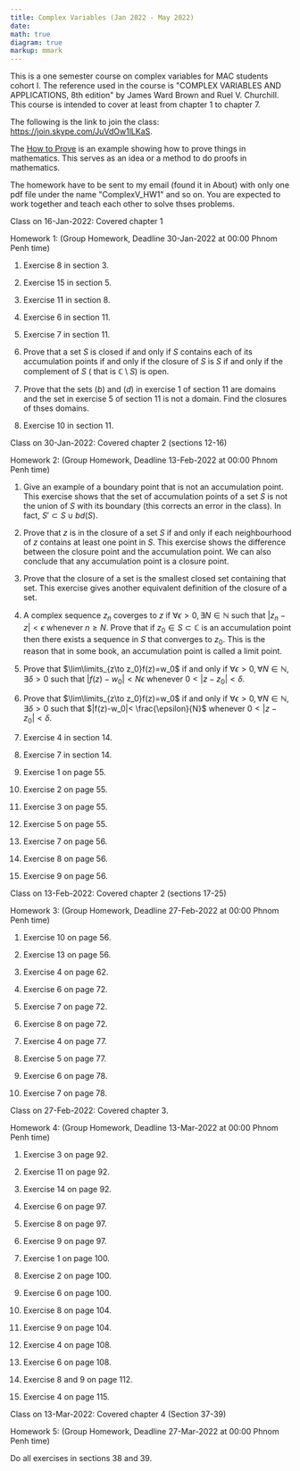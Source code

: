 ```yaml
---
title: Complex Variables (Jan 2022 - May 2022)
date: 
math: true
diagram: true
markup: mmark
---
```

This is a one semester course on complex variables for MAC students cohort I. The reference used in the course is "COMPLEX VARIABLES AND APPLICATIONS, 8th edition" by James Ward Brown and Ruel V. Churchill. This course is intended to cover at least from chapter 1 to chapter 7.

The following is the link to join the class:
<a href="https://join.skype.com/JuVdOw1lLKaS" target="_blank"> https://join.skype.com/JuVdOw1lLKaS</a>.

The <a href="https://monyrattanak-math.netlify.app/files/How to prove.pdf" target="_blank"> How to Prove</a> is an example showing how to prove things in mathematics. This serves as an idea or a method to do proofs in mathematics.

The homework have to be sent to my email (found it in About) with only one pdf file under the name "ComplexV_HW1" and so on. You are expected to work together and teach each other to solve thses problems.

Class on 16-Jan-2022: Covered chapter 1

Homework 1: (Group Homework, Deadline 30-Jan-2022 at 00:00 Phnom Penh time)

1. Exercise 8 in section 3.

2. Exercise 15 in section 5.

3. Exercise 11 in section 8.

4. Exercise 6 in section 11.

5. Exercise 7 in section 11.

6. Prove that a set $S$ is closed if and only if $S$ contains each of its accumulation points if and only if the closure of $S$ is $S$ if and only if the complement of $S$ ( that is $\mathbb{C}\setminus S$) is open.

7. Prove that the sets $(b)$ and $(d)$ in exercise 1 of section 11 are domains and the set in exercise 5 of section 11 is not a domain. Find the closures of thses domains.

8. Exercise 10 in section 11.

Class on 30-Jan-2022: Covered chapter 2 (sections 12-16)

Homework 2: (Group Homework, Deadline 13-Feb-2022 at 00:00 Phnom Penh time)

1. Give an example of a boundary point that is not an accumulation point. This exercise shows that the set of accumulation points of a set $S$ is not the union of $S$ with its boundary (this corrects an error in the class). In fact, $S'\subset S\cup bd(S)$.

2. Prove that $z$ is in the closure of a set $S$ if and only if each neighbourhood of $z$ contains at least one point in $S$. This exercise shows the difference between the closure point and the accumulation point. We can also conclude that any accumulation point is a closure point.

3. Prove that the closure of a set is the smallest closed set containing that set. This exercise gives another equivalent definition of the closure of a set.

4. A complex sequence $z_n$ coverges to $z$ if $\forall \epsilon>0,\exists N\in\mathbb{N}$ such that $|z_n -z|< \epsilon$ whenever $n \geq N$. Prove that if $z_0 \in S\subset \mathbb{C}$ is an accumulation point then there exists a sequence in $S$ that converges to $z_0$. This is the reason that in some book, an accumulation point is called a limit point.

5. Prove that $\lim\limits_{z\to z_0}f(z)=w_0$ if and only if $\forall\epsilon>0,\forall N\in \mathbb{N},\exists\delta>0$ such that $|f(z)-w_0|< N\epsilon$ whenever $0<|z-z_0|<\delta$.

6. Prove that $\lim\limits_{z\to z_0}f(z)=w_0$ if and only if $\forall\epsilon>0,\forall N\in \mathbb{N},\exists\delta>0$ such that $|f(z)-w_0|< \frac{\epsilon}{N}$ whenever $0<|z-z_0|<\delta$.

7. Exercise 4 in section 14.

8. Exercise 7 in section 14. 

9. Exercise 1 on page 55.

10. Exercise 2 on page 55.

11. Exercise 3 on page 55.

12. Exercise 5 on page 55.

13. Exercise 7 on page 56.

14. Exercise 8 on page 56.

15. Exercise 9 on page 56.

Class on 13-Feb-2022: Covered chapter 2 (sections 17-25)

Homework 3: (Group Homework, Deadline 27-Feb-2022 at 00:00 Phnom Penh time)

1. Exercise 10 on page 56.

2. Exercise 13 on page 56.

3. Exercise 4 on page 62.

4. Exercise 6 on page 72.

5. Exercise 7 on page 72.

6. Exercise 8 on page 72.

7. Exercise 4 on page 77.

8. Exercise 5 on page 77.

9. Exercise 6 on page 78.

10. Exercise 7 on page 78.

Class on 27-Feb-2022: Covered chapter 3.

Homework 4: (Group Homework, Deadline 13-Mar-2022 at 00:00 Phnom Penh time)

1. Exercise 3 on page 92.

2. Exercise 11 on page 92.

3. Exercise 14 on page 92.

4. Exercise 6 on page 97.

5. Exercise 8 on page 97.

6. Exercise 9 on page 97.

7. Exercise 1 on page 100.

8. Exercise 2 on page 100.

9. Exercise 6 on page 100.

10. Exercise 8 on page 104.

11. Exercise 9 on page 104.

12. Exercise 4 on page 108.

13. Exercise 6 on page 108.

14. Exercise 8 and 9 on page 112.

15. Exercise 4 on page 115.

Class on 13-Mar-2022: Covered chapter 4 (Section 37-39)

Homework 5: (Group Homework, Deadline 27-Mar-2022 at 00:00 Phnom Penh time)

Do all exercises in sections 38 and 39.

















